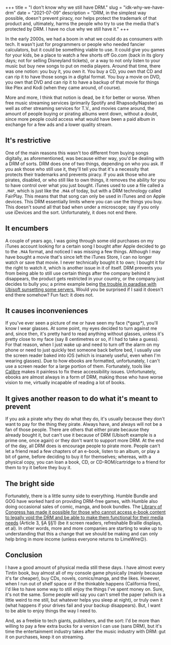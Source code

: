 +++
title = "I don't know why we still have DRM."
slug = "idk-why-we-have-drm"
date = "2021-07-09"
description = "DRM, in the simplest way possible, doesn't prevent piracy, nor helps protect the trademark of that product and, ultimately, harms the people who try to use the media that's protected by DRM. I have no clue why we still have it."
+++

In the early 2000s, we had a boom in what we could do as consumers with tech. It wasn't just for programmers or people who needed fancier calculators, but it could be something viable to use. It could give you games for your kids, be a place to watch a few shorts off Go.com (back in its glory days; not for selling Disneyland tickets), or a way to not only listen to your music but buy new songs to put on media players. Around that time, there was one notion: you buy it, you own it. You buy a CD, you own that CD and can rip it to have those songs in a digital format. You buy a movie on DVD, you own that DVD and can rip it to have a backup of that movie for things like Plex and Kodi (when they came around, of course).

More and more, I think that notion is dead, be it for better or worse. When free music streaming services (primarily Spotify and Rhapsody/Napster) as well as other streaming services for T.V., and movies came around, the amount of people buying or pirating albums went down, without a doubt, since more people could access what would have been a paid album in exchange for a few ads and a lower quality stream.

## It's restrictive
One of the main reasons this wasn't too different from buying songs digitally, as aforementioned, was because either way, you'd be dealing with a DRM of sorts. DRM does one of two things, depending on who you ask. If you ask those who still use it, they'll tell you that it's a necessity that protects their trademarks and prevents piracy. If you ask those who are pirates, disabled, or who still like to own things, it removes the ability for you to have control over what you just bought. iTunes used to use a file called a `.M4P`, which is just like the `.M4A` of today, but with a DRM technology called FairPlay. This means that that song can only be used in iTunes and on Apple devices. This DRM essentially limits where you can use the things you buy. This doesn't sound all that bad when under a microscope; say if you only use iDevices and the sort. Unfortunately, it does not end there.

## It encumbers
A couple of years ago, I was going through some old purchases on my iTunes account looking for a certain song I bought after Apple decided to go to the `.M4A` format, and noticed I was missing a few things. Although I may have bought a movie that's since left the iTunes Store, I can no longer watch or save that movie. I never technically bought it to own; I bought it for the right to watch it, which is another issue in it of itself. DRM prevents you from being able to still use certain things after the company behind it disappears, the product gets restricted in your country, or the company just decides to bully you; a prime example being [the trouble in paradise with Ubisoft sunsetting some servers.](https://kotaku.com/ubisoft-screws-up-drm-servers-then-somehow-makes-thing-1847232712) Would you be surprised if I said it doesn't end there somehow? Fun fact: it does not.

## It causes inconveniences
If you've ever seen a picture of me or have seen my face (\*gasp\*), you'll know I wear glasses. At some point, my eyes decided to turn against me and, since then, it's pretty hard to read anything without glasses, unless it's pretty close to my face (say 8 centimetres or so, if I had to take a guess). For that reason, when I just wake up and need to turn off the alarm on my phone or need to just quickly text someone back before bed, I usually use the screen reader baked into iOS (which is insanely useful, even when I'm wearing glasses). Due to how ebooks are formatted, unfortunately, I can't use a screen reader for a large portion of them. Fortunately, tools like [Calibre](https://calibre-ebook.com/) makes it painless to fix these accessibility issues. Unfortunately, ebooks are almost always in a form of DRM, making those who have worse vision to me, virtually incapable of reading a lot of books.

## It gives another reason to do what it's meant to prevent
If you ask a pirate why they do what they do, it's usually because they don't want to pay for the thing they pirate. Always have, and always will not be a fan of those people. There are others that either pirate because they already bought it, but can't use it because of DRM (Ubisoft example is a prime one, once again) or they don't want to support more DRM. At the end of the day, all DRM does is encourage people to pirate more. People can't let a friend read a few chapters of an e-book, listen to an album, or play a bit of game, before deciding to buy it for themselves; whereas, with a physical copy, you can loan a book, CD, or CD-ROM/cartridge to a friend for them to try it before they buy it.

## The bright side
Fortunately, there is a little sunny side to everything. Humble Bundle and GOG have worked hard on providing DRM-free games, with Humble also doing occasional sales of comic, manga, and book bundles. The [Library of Congress has made it possible for those who cannot access e-book content to legally void the DRM and be able to make them functional for their media needs](https://www.federalregister.gov/documents/2018/10/26/2018-23241/exemption-to-prohibition-on-circumvention-of-copyright-protection-systems-for-access-control) (Article 3, §A §§1) (be it screen readers, refreshable Braille displays, et al). In other words, more and more companies are starting to wake up to understanding that this a change that we should be making and can only help bring in more income (unless everyone returns to LimeWire:wink:).

## Conclusion
I have a good amount of physical media still these days. I have almost every Tintin book, buy almost all of my console game physically (mainly because it's far cheaper), buy CDs, novels, comics/manga, and the likes. However, when I run out of shelf space or if the thinkable happens (California fires), I'd like to have some way to still enjoy the things I've spent money on. Sure, it's not the same. Some people will say you can't smell the paper (which is a little weird to me still, but whatever helps you sleep at night), or truly own it (what happens if your drives fail and your backup disappears). But, I want to be able to enjoy things the way I need to.

And, as a freebie to tech giants, publishers, and the sort: I'd be more than willing to pay a few extra bucks for a version I can use (sans DRM), but it's time the entertainment industry takes after the music industry with DRM: gut it on purchases, keep it on streaming.

